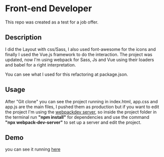 # Front-end Developer 
This repo was created as a test for a job offer.

## Description
I did the Layout with css/Sass, I also used font-awesome for the icons and finally I used the Vue.js framework to do the interaction.
The project was updated, now I'm using webpack for Sass, Js and Vue using their loaders and babel for a right interpretation.

You can see what I used for this refactoring at package.json.

## Usage

After "Git clone" you can see the project running in index.html, app.css and app.js are the main files, I pushed them as production but if you want to edit the project I'm using the [webpackdev server](https://github.com/webpack/webpack-dev-server), so inside the project folder in the terminal run **"npm install"** for dependencies and use the command **"npx webpack-dev-server"**  to set up a server and edit the project.

## Demo
you can see it running
[here](https://kscorrales.github.io/front-end-test/index.html)